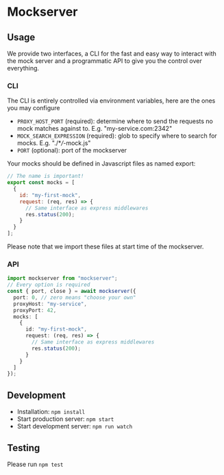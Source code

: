 # Mockserver

## Usage

We provide two interfaces, a CLI for the fast and easy way to interact with the mock server and a programmatic API to give you the control over everything.

### CLI

The CLI is entirely controlled via environment variables, here are the ones you may configure

* `PROXY_HOST_PORT` (required): determine where to send the requests no mock matches against to. E.g. "my-service.com:2342"
* `MOCK_SEARCH_EXPRESSION` (required): glob to specify where to search for mocks. E.g. "./\*_/_-mock.js"
* `PORT` (optional): port of the mockserver

Your mocks should be defined in Javascript files as named export:

```js
// The name is important!
export const mocks = [
  {
    id: "my-first-mock",
    request: (req, res) => {
      // Same interface as express middlewares
      res.status(200);
    }
  }
];
```

Please note that we import these files at start time of the mockserver.

### API

```ts
import mockserver from "mockserver";
// Every option is required
const { port, close } = await mockserver({
  port: 0, // zero means "choose your own"
  proxyHost: "my-service",
  proxyPort: 42,
  mocks: [
    {
      id: "my-first-mock",
      request: (req, res) => {
        // Same interface as express middlewares
        res.status(200);
      }
    }
  ]
});
```

## Development

* Installation: `npm install`
* Start production server: `npm start`
* Start development server: `npm run watch`

## Testing

Please run `npm test`
